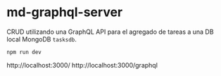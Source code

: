 # md-graphql-server
CRUD utilizando una GraphQL API para el agregado de tareas a una DB local MongoDB `tasksdb`.

```
npm run dev
```

http://localhost:3000/
http://localhost:3000/graphql